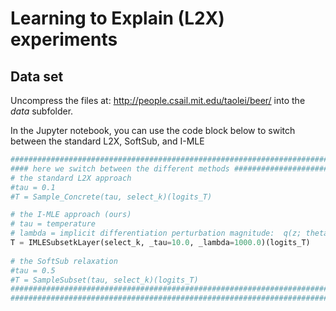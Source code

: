 
# Learning to Explain (L2X) experiments

## Data set
Uncompress the files at: http://people.csail.mit.edu/taolei/beer/ into the *data* subfolder.


In the Jupyter notebook, you can use the code block below to switch between 
the standard L2X, SoftSub, and I-MLE

```python
###############################################################################
#### here we switch between the different methods #############################
# the standard L2X approach
#tau = 0.1
#T = Sample_Concrete(tau, select_k)(logits_T)

# the I-MLE approach (ours)
# tau = temperature
# lambda = implicit differentiation perturbation magnitude:  q(z; theta') with theta' = theta - lambda dL/dz
T = IMLESubsetkLayer(select_k, _tau=10.0, _lambda=1000.0)(logits_T)
    
# the SoftSub relaxation
#tau = 0.5
#T = SampleSubset(tau, select_k)(logits_T)
###############################################################################
###############################################################################     
```
